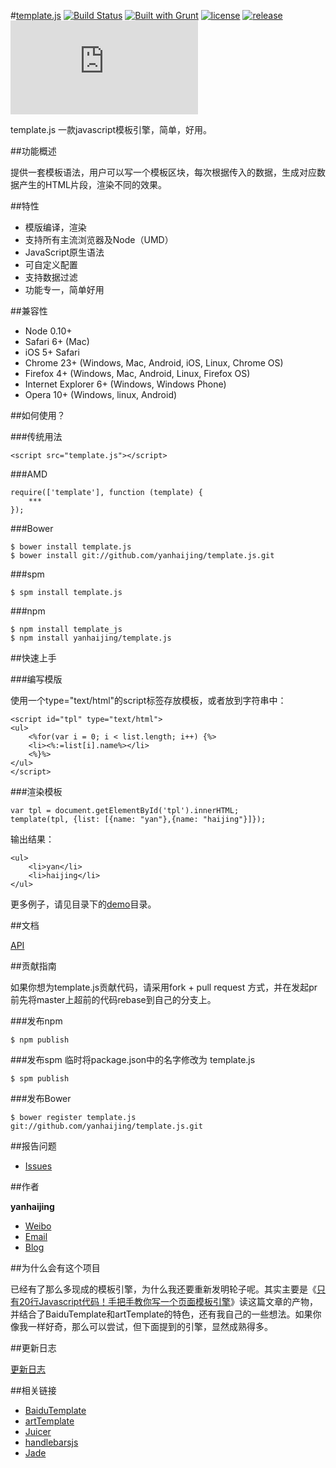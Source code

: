 #[template.js](https://github.com/yanhaijing/template.js) [![Build Status](https://travis-ci.org/yanhaijing/template.js.svg?branch=master)](https://travis-ci.org/yanhaijing/template.js) [![Built with Grunt](https://cdn.gruntjs.com/builtwith.png)](http://gruntjs.com/) [![license](https://img.shields.io/badge/license-MIT-blue.svg)](https://github.com/yanhaijing/template.js/blob/master/MIT-LICENSE.txt) [![release](https://img.shields.io/badge/release-v0.1.0-orange.svg)](https://github.com/yanhaijing/template.js/releases/tag/v0.1.0) [![spm package](http://spmjs.io/badge/template.js)](http://spmjs.io/package/template.js)

template.js 一款javascript模板引擎，简单，好用。

##功能概述

提供一套模板语法，用户可以写一个模板区块，每次根据传入的数据，生成对应数据产生的HTML片段，渲染不同的效果。

##特性

- 模版编译，渲染
- 支持所有主流浏览器及Node（UMD）
- JavaScript原生语法
- 可自定义配置
- 支持数据过滤
- 功能专一，简单好用

##兼容性

- Node 0.10+
- Safari 6+ (Mac)
- iOS 5+ Safari
- Chrome 23+ (Windows, Mac, Android, iOS, Linux, Chrome OS)
- Firefox 4+ (Windows, Mac, Android, Linux, Firefox OS)
- Internet Explorer 6+ (Windows, Windows Phone)
- Opera 10+ (Windows, linux, Android)

##如何使用？

###传统用法
	
	<script src="template.js"></script>

###AMD

	require(['template'], function (template) {
		***
	});

###Bower

	$ bower install template.js
	$ bower install git://github.com/yanhaijing/template.js.git

###spm

	$ spm install template.js

###npm

	$ npm install template_js
	$ npm install yanhaijing/template.js

##快速上手

###编写模版

使用一个type="text/html"的script标签存放模板，或者放到字符串中：

	<script id="tpl" type="text/html">
	<ul>
		<%for(var i = 0; i < list.length; i++) {%>
		<li><%:=list[i].name%></li>
		<%}%>
	</ul>
	</script>

###渲染模板

	var tpl = document.getElementById('tpl').innerHTML;
	template(tpl, {list: [{name: "yan"},{name: "haijing"}]});

输出结果：

	<ul>
		<li>yan</li>
		<li>haijing</li>
	</ul>

更多例子，请见目录下的[demo](demo)目录。

##文档

[API](doc/api.md)

##贡献指南

如果你想为template.js贡献代码，请采用fork + pull request 方式，并在发起pr前先将master上超前的代码rebase到自己的分支上。

###发布npm
	
	$ npm publish

###发布spm
临时将package.json中的名字修改为 template.js	

	$ spm publish

###发布Bower
	
	$ bower register template.js git://github.com/yanhaijing/template.js.git

##报告问题

- [Issues](https://github.com/yanhaijing/template.js/issues "report question")

##作者

**yanhaijing**

- [Weibo](http://weibo.com/yanhaijing1234 "yanhaijing's Weibo")
- [Email](mailto:yanhaijing@yeah.net "yanhaijing's Email")
- [Blog](http://yanhaijing.com "yanhaijing's Blog")

##为什么会有这个项目

已经有了那么多现成的模板引擎，为什么我还要重新发明轮子呢。其实主要是《[只有20行Javascript代码！手把手教你写一个页面模板引擎](http://blog.jobbole.com/56689/)》读这篇文章的产物，并结合了BaiduTemplate和artTemplate的特色，还有我自己的一些想法。如果你像我一样好奇，那么可以尝试，但下面提到的引擎，显然成熟得多。

##更新日志

[更新日志](CHANGELOG.md)

##相关链接

- [BaiduTemplate](http://tangram.baidu.com/BaiduTemplate/)
- [artTemplate](https://github.com/aui/artTemplate/)
- [Juicer](http://juicer.name/)
- [handlebarsjs](http://handlebarsjs.com/)
- [Jade](http://jade-lang.com/)
